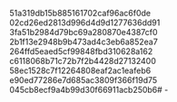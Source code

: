 51a319db15b885161702caf96ac6f0de 02cd26ed2813d996d4d9d1277636dd91 3fa51b2984d79bc69a280870e4387cf0 2b1f13e2948b9b473ad4c3eb6a852ea7 264ffd5eaed5cf99848fbd310628a162 c6118068b71c72b7f2b4428d27132400 58ec1528c7f12264808eaf2ac1eafeb6 e90ed77286e7d685ac3809f366f19d75 045cb8ecf9a4b99d30f66911acb250b6# -
